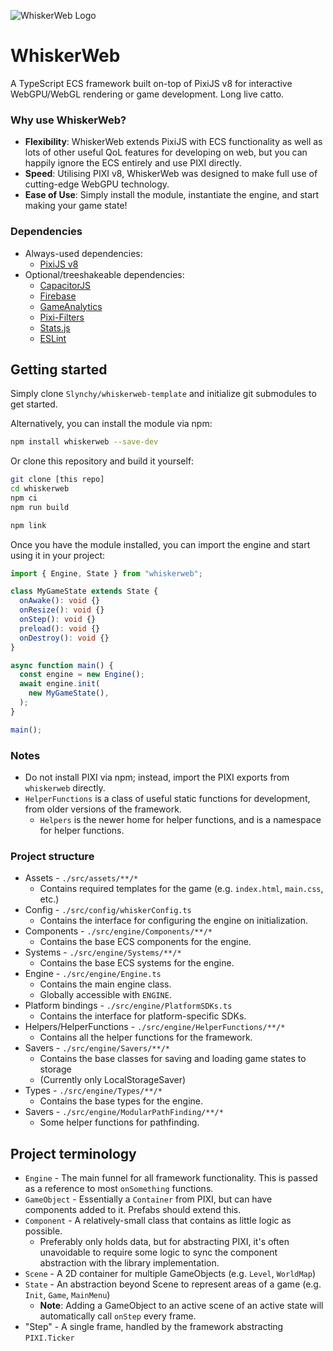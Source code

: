 ![WhiskerWeb Logo](http://slynch.xyz/images/whiskerweb_256.png)

# WhiskerWeb
A TypeScript ECS framework built on-top of PixiJS v8 for interactive WebGPU/WebGL rendering or game development. Long live catto.

### Why use WhiskerWeb?
- **Flexibility**: WhiskerWeb extends PixiJS with ECS functionality as well as lots of other useful QoL features for developing on web, but you can happily ignore the ECS entirely and use PIXI directly.
- **Speed**: Utilising PIXI v8, WhiskerWeb was designed to make full use of cutting-edge WebGPU technology.
- **Ease of Use**: Simply install the module, instantiate the engine, and start making your game state!

### Dependencies

- Always-used dependencies:
  - [PixiJS v8](https://pixijs.io/)
- Optional/treeshakeable dependencies:
  - [CapacitorJS](https://capacitorjs.com/)
  - [Firebase](https://firebase.google.com/)
  - [GameAnalytics](https://gameanalytics.com/)
  - [Pixi-Filters](https://pixijs.io/pixi-filters/docs/)
  - [Stats.js](https://github.com/mrdoob/stats.js)
  - [ESLint](https://eslint.org/)

## Getting started
Simply clone `Slynchy/whiskerweb-template` and initialize git submodules to get started.

Alternatively, you can install the module via npm:
```bash
npm install whiskerweb --save-dev
```

Or clone this repository and build it yourself:
```bash
git clone [this repo]
cd whiskerweb
npm ci
npm run build

npm link
```

Once you have the module installed, you can import the engine and start using it in your project:
```typescript
import { Engine, State } from "whiskerweb";

class MyGameState extends State {
  onAwake(): void {}
  onResize(): void {}
  onStep(): void {}
  preload(): void {}
  onDestroy(): void {}
}

async function main() {
  const engine = new Engine();
  await engine.init(
    new MyGameState(),
  );
}

main();
```

### Notes
- Do not install PIXI via npm; instead, import the PIXI exports from `whiskerweb` directly.
- `HelperFunctions` is a class of useful static functions for development, from older versions of the framework.
  - `Helpers` is the newer home for helper functions, and is a namespace for helper functions.

### Project structure

* Assets - `./src/assets/**/*`
  * Contains required templates for the game (e.g. `index.html`, `main.css`, etc.)
* Config - `./src/config/whiskerConfig.ts`
  * Contains the interface for configuring the engine on initialization.
* Components - `./src/engine/Components/**/*`
  * Contains the base ECS components for the engine.
* Systems - `./src/engine/Systems/**/*`
  * Contains the base ECS systems for the engine.
* Engine - `./src/engine/Engine.ts`
  * Contains the main engine class.
  * Globally accessible with `ENGINE`.
* Platform bindings - `./src/engine/PlatformSDKs.ts`
  * Contains the interface for platform-specific SDKs.
* Helpers/HelperFunctions - `./src/engine/HelperFunctions/**/*`
  * Contains all the helper functions for the framework.
* Savers - `./src/engine/Savers/**/*`
  * Contains the base classes for saving and loading game states to storage
  * (Currently only LocalStorageSaver)
* Types - `./src/engine/Types/**/*`
  * Contains the base types for the engine.
* Savers - `./src/engine/ModularPathFinding/**/*`
  * Some helper functions for pathfinding.

## Project terminology

* `Engine` - The main funnel for all framework functionality. This is passed as a reference to most `onSomething` functions.
* `GameObject` - Essentially a `Container` from PIXI, but can have components added to it. Prefabs should extend this.
* `Component` - A relatively-small class that contains as little logic as possible.
  * Preferably only holds data, but for abstracting PIXI, it's often unavoidable to require some logic to sync the component abstraction with the library implementation.
* `Scene` - A 2D container for multiple GameObjects (e.g. `Level`, `WorldMap`)
* `State` - An abstraction beyond Scene to represent areas of a game (e.g. `Init`, `Game`, `MainMenu`)
  * **Note**: Adding a GameObject to an active scene of an active state will automatically call `onStep` every frame.
* "Step" - A single frame, handled by the framework abstracting `PIXI.Ticker`